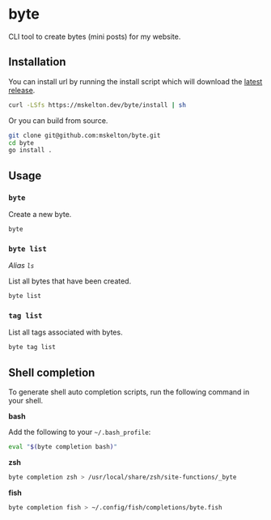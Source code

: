 # byte

CLI tool to create bytes (mini posts) for my website.

## Installation

You can install url by running the install script which will download
the [latest release](https://github.com/mskelton/byte/releases/latest).

```bash
curl -LSfs https://mskelton.dev/byte/install | sh
```

Or you can build from source.

```bash
git clone git@github.com:mskelton/byte.git
cd byte
go install .
```

## Usage

### `byte`

Create a new byte.

```bash
byte
```

### `byte list`

_Alias `ls`_

List all bytes that have been created.

```bash
byte list
```

### `tag list`

List all tags associated with bytes.

```bash
byte tag list
```

## Shell completion

To generate shell auto completion scripts, run the following command in your shell.

**bash**

Add the following to your `~/.bash_profile`:

```bash
eval "$(byte completion bash)"
```

**zsh**

```bash
byte completion zsh > /usr/local/share/zsh/site-functions/_byte
```

**fish**

```bash
byte completion fish > ~/.config/fish/completions/byte.fish
```
